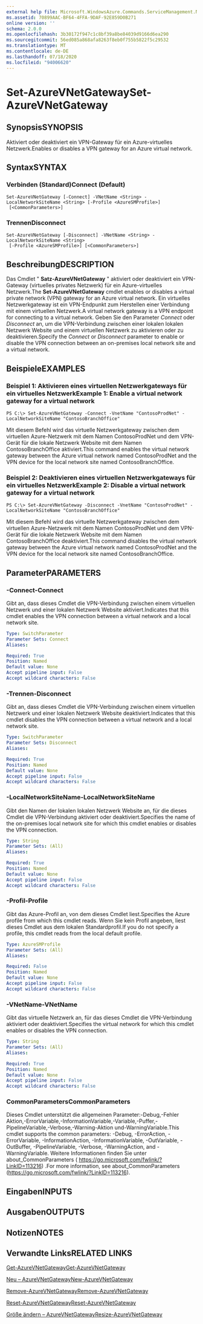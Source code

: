 ```yaml
---
external help file: Microsoft.WindowsAzure.Commands.ServiceManagement.Network.dll-Help.xml
ms.assetid: 70899AAC-BF64-4FFA-9DAF-92E859D0B271
online version: ''
schema: 2.0.0
ms.openlocfilehash: 3b30172f947c1c8bf39a8be84039d9166d6ea290
ms.sourcegitcommit: 56ed085a868afa8263f8eb0f755b5822f5c29532
ms.translationtype: MT
ms.contentlocale: de-DE
ms.lasthandoff: 07/18/2020
ms.locfileid: "94006620"
---
```

# <span data-ttu-id="14b67-101">Set-AzureVNetGateway</span><span class="sxs-lookup"><span data-stu-id="14b67-101">Set-AzureVNetGateway</span></span>

## <span data-ttu-id="14b67-102">Synopsis</span><span class="sxs-lookup"><span data-stu-id="14b67-102">SYNOPSIS</span></span>
<span data-ttu-id="14b67-103">Aktiviert oder deaktiviert ein VPN-Gateway für ein Azure-virtuelles Netzwerk.</span><span class="sxs-lookup"><span data-stu-id="14b67-103">Enables or disables a VPN gateway for an Azure virtual network.</span></span>

## <span data-ttu-id="14b67-104">Syntax</span><span class="sxs-lookup"><span data-stu-id="14b67-104">SYNTAX</span></span>

### <span data-ttu-id="14b67-105">Verbinden (Standard)</span><span class="sxs-lookup"><span data-stu-id="14b67-105">Connect (Default)</span></span>
```
Set-AzureVNetGateway [-Connect] -VNetName <String> -LocalNetworkSiteName <String> [-Profile <AzureSMProfile>]
 [<CommonParameters>]
```

### <span data-ttu-id="14b67-106">Trennen</span><span class="sxs-lookup"><span data-stu-id="14b67-106">Disconnect</span></span>
```
Set-AzureVNetGateway [-Disconnect] -VNetName <String> -LocalNetworkSiteName <String>
 [-Profile <AzureSMProfile>] [<CommonParameters>]
```

## <span data-ttu-id="14b67-107">Beschreibung</span><span class="sxs-lookup"><span data-stu-id="14b67-107">DESCRIPTION</span></span>
<span data-ttu-id="14b67-108">Das Cmdlet " **Satz-AzureVNetGateway** " aktiviert oder deaktiviert ein VPN-Gateway (virtuelles privates Netzwerk) für ein Azure-virtuelles Netzwerk.</span><span class="sxs-lookup"><span data-stu-id="14b67-108">The **Set-AzureVNetGateway** cmdlet enables or disables a virtual private network (VPN) gateway for an Azure virtual network.</span></span>
<span data-ttu-id="14b67-109">Ein virtuelles Netzwerkgateway ist ein VPN-Endpunkt zum Herstellen einer Verbindung mit einem virtuellen Netzwerk.</span><span class="sxs-lookup"><span data-stu-id="14b67-109">A virtual network gateway is a VPN endpoint for connecting to a virtual network.</span></span>
<span data-ttu-id="14b67-110">Geben Sie den Parameter *Connect* oder *Disconnect* an, um die VPN-Verbindung zwischen einer lokalen lokalen Netzwerk Website und einem virtuellen Netzwerk zu aktivieren oder zu deaktivieren.</span><span class="sxs-lookup"><span data-stu-id="14b67-110">Specify the *Connect* or *Disconnect* parameter to enable or disable the VPN connection between an on-premises local network site and a virtual network.</span></span>

## <span data-ttu-id="14b67-111">Beispiele</span><span class="sxs-lookup"><span data-stu-id="14b67-111">EXAMPLES</span></span>

### <span data-ttu-id="14b67-112">Beispiel 1: Aktivieren eines virtuellen Netzwerkgateways für ein virtuelles Netzwerk</span><span class="sxs-lookup"><span data-stu-id="14b67-112">Example 1: Enable a virtual network gateway for a virtual network</span></span>
```
PS C:\> Set-AzureVNetGateway -Connect -VnetName "ContosoProdNet" -LocalNetworkSiteName "ContosoBranchOffice"
```

<span data-ttu-id="14b67-113">Mit diesem Befehl wird das virtuelle Netzwerkgateway zwischen dem virtuellen Azure-Netzwerk mit dem Namen ContosoProdNet und dem VPN-Gerät für die lokale Netzwerk Website mit dem Namen ContosoBranchOffice aktiviert.</span><span class="sxs-lookup"><span data-stu-id="14b67-113">This command enables the virtual network gateway between the Azure virtual network named ContosoProdNet and the VPN device for the local network site named ContosoBranchOffice.</span></span>

### <span data-ttu-id="14b67-114">Beispiel 2: Deaktivieren eines virtuellen Netzwerkgateways für ein virtuelles Netzwerk</span><span class="sxs-lookup"><span data-stu-id="14b67-114">Example 2: Disable a virtual network gateway for a virtual network</span></span>
```
PS C:\> Set-AzureVNetGateway -Disconnect -VnetName "ContosoProdNet" -LocalNetworkSiteName "ContosoBranchOffice"
```

<span data-ttu-id="14b67-115">Mit diesem Befehl wird das virtuelle Netzwerkgateway zwischen dem virtuellen Azure-Netzwerk mit dem Namen ContosoProdNet und dem VPN-Gerät für die lokale Netzwerk Website mit dem Namen ContosoBranchOffice deaktiviert.</span><span class="sxs-lookup"><span data-stu-id="14b67-115">This command disables the virtual network gateway between the Azure virtual network named ContosoProdNet and the VPN device for the local network site named ContosoBranchOffice.</span></span>

## <span data-ttu-id="14b67-116">Parameter</span><span class="sxs-lookup"><span data-stu-id="14b67-116">PARAMETERS</span></span>

### <span data-ttu-id="14b67-117">-Connect</span><span class="sxs-lookup"><span data-stu-id="14b67-117">-Connect</span></span>
<span data-ttu-id="14b67-118">Gibt an, dass dieses Cmdlet die VPN-Verbindung zwischen einem virtuellen Netzwerk und einer lokalen Netzwerk Website aktiviert.</span><span class="sxs-lookup"><span data-stu-id="14b67-118">Indicates that this cmdlet enables the VPN connection between a virtual network and a local network site.</span></span>

```yaml
Type: SwitchParameter
Parameter Sets: Connect
Aliases: 

Required: True
Position: Named
Default value: None
Accept pipeline input: False
Accept wildcard characters: False
```

### <span data-ttu-id="14b67-119">-Trennen</span><span class="sxs-lookup"><span data-stu-id="14b67-119">-Disconnect</span></span>
<span data-ttu-id="14b67-120">Gibt an, dass dieses Cmdlet die VPN-Verbindung zwischen einem virtuellen Netzwerk und einer lokalen Netzwerk Website deaktiviert.</span><span class="sxs-lookup"><span data-stu-id="14b67-120">Indicates that this cmdlet disables the VPN connection between a virtual network and a local network site.</span></span>

```yaml
Type: SwitchParameter
Parameter Sets: Disconnect
Aliases: 

Required: True
Position: Named
Default value: None
Accept pipeline input: False
Accept wildcard characters: False
```

### <span data-ttu-id="14b67-121">-LocalNetworkSiteName</span><span class="sxs-lookup"><span data-stu-id="14b67-121">-LocalNetworkSiteName</span></span>
<span data-ttu-id="14b67-122">Gibt den Namen der lokalen lokalen Netzwerk Website an, für die dieses Cmdlet die VPN-Verbindung aktiviert oder deaktiviert.</span><span class="sxs-lookup"><span data-stu-id="14b67-122">Specifies the name of the on-premises local network site for which this cmdlet enables or disables the VPN connection.</span></span>

```yaml
Type: String
Parameter Sets: (All)
Aliases: 

Required: True
Position: Named
Default value: None
Accept pipeline input: False
Accept wildcard characters: False
```

### <span data-ttu-id="14b67-123">-Profil</span><span class="sxs-lookup"><span data-stu-id="14b67-123">-Profile</span></span>
<span data-ttu-id="14b67-124">Gibt das Azure-Profil an, von dem dieses Cmdlet liest.</span><span class="sxs-lookup"><span data-stu-id="14b67-124">Specifies the Azure profile from which this cmdlet reads.</span></span> <span data-ttu-id="14b67-125">Wenn Sie kein Profil angeben, liest dieses Cmdlet aus dem lokalen Standardprofil.</span><span class="sxs-lookup"><span data-stu-id="14b67-125">If you do not specify a profile, this cmdlet reads from the local default profile.</span></span>

```yaml
Type: AzureSMProfile
Parameter Sets: (All)
Aliases: 

Required: False
Position: Named
Default value: None
Accept pipeline input: False
Accept wildcard characters: False
```

### <span data-ttu-id="14b67-126">-VNetName</span><span class="sxs-lookup"><span data-stu-id="14b67-126">-VNetName</span></span>
<span data-ttu-id="14b67-127">Gibt das virtuelle Netzwerk an, für das dieses Cmdlet die VPN-Verbindung aktiviert oder deaktiviert.</span><span class="sxs-lookup"><span data-stu-id="14b67-127">Specifies the virtual network for which this cmdlet enables or disables the VPN connection.</span></span>

```yaml
Type: String
Parameter Sets: (All)
Aliases: 

Required: True
Position: Named
Default value: None
Accept pipeline input: False
Accept wildcard characters: False
```

### <span data-ttu-id="14b67-128">CommonParameters</span><span class="sxs-lookup"><span data-stu-id="14b67-128">CommonParameters</span></span>
<span data-ttu-id="14b67-129">Dieses Cmdlet unterstützt die allgemeinen Parameter:-Debug,-Fehler Aktion,-ErrorVariable,-InformationVariable,-Variable,-Puffer,-PipelineVariable,-Verbose,-Warning-Aktion und-WarningVariable.</span><span class="sxs-lookup"><span data-stu-id="14b67-129">This cmdlet supports the common parameters: -Debug, -ErrorAction, -ErrorVariable, -InformationAction, -InformationVariable, -OutVariable, -OutBuffer, -PipelineVariable, -Verbose, -WarningAction, and -WarningVariable.</span></span> <span data-ttu-id="14b67-130">Weitere Informationen finden Sie unter about_CommonParameters ( https://go.microsoft.com/fwlink/?LinkID=113216) .</span><span class="sxs-lookup"><span data-stu-id="14b67-130">For more information, see about_CommonParameters (https://go.microsoft.com/fwlink/?LinkID=113216).</span></span>

## <span data-ttu-id="14b67-131">Eingaben</span><span class="sxs-lookup"><span data-stu-id="14b67-131">INPUTS</span></span>

## <span data-ttu-id="14b67-132">Ausgaben</span><span class="sxs-lookup"><span data-stu-id="14b67-132">OUTPUTS</span></span>

## <span data-ttu-id="14b67-133">Notizen</span><span class="sxs-lookup"><span data-stu-id="14b67-133">NOTES</span></span>

## <span data-ttu-id="14b67-134">Verwandte Links</span><span class="sxs-lookup"><span data-stu-id="14b67-134">RELATED LINKS</span></span>

[<span data-ttu-id="14b67-135">Get-AzureVNetGateway</span><span class="sxs-lookup"><span data-stu-id="14b67-135">Get-AzureVNetGateway</span></span>](./Get-AzureVNetGateway.md)

[<span data-ttu-id="14b67-136">Neu – AzureVNetGateway</span><span class="sxs-lookup"><span data-stu-id="14b67-136">New-AzureVNetGateway</span></span>](./New-AzureVNetGateway.md)

[<span data-ttu-id="14b67-137">Remove-AzureVNetGateway</span><span class="sxs-lookup"><span data-stu-id="14b67-137">Remove-AzureVNetGateway</span></span>](./Remove-AzureVNetGateway.md)

[<span data-ttu-id="14b67-138">Reset-AzureVNetGateway</span><span class="sxs-lookup"><span data-stu-id="14b67-138">Reset-AzureVNetGateway</span></span>](./Reset-AzureVNetGateway.md)

[<span data-ttu-id="14b67-139">Größe ändern – AzureVNetGateway</span><span class="sxs-lookup"><span data-stu-id="14b67-139">Resize-AzureVNetGateway</span></span>](./Resize-AzureVNetGateway.md)


